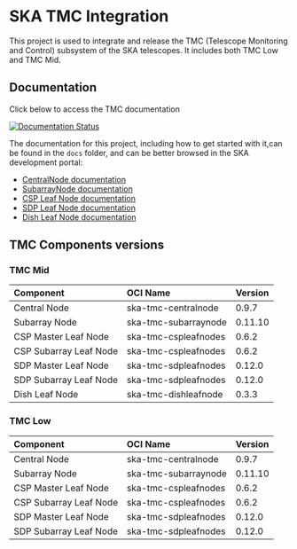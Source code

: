 # SKA TMC Integration

This project is used to integrate and release the TMC (Telescope Monitoring and Control) subsystem of the SKA telescopes. It includes both TMC Low and TMC Mid.

## Documentation

Click below to access the TMC documentation

[![Documentation Status](https://readthedocs.org/projects/ska-telescope-ska-tmc-integration/badge/?version=latest)](https://developer.skao.int/projects/ska-tmc-integration/en/latest/)

The documentation for this project, including how to get started with it,can be found in the `docs` folder, and can be better browsed in the SKA development portal:

* [CentralNode documentation](https://developer.skao.int/projects/ska-tmc-centralnode/en/latest/ "SKA Developer Portal: CentralNode documentation")
* [SubarrayNode documentation](https://developer.skao.int/projects/ska-tmc-subarraynode/en/latest/ "SKA Developer Portal: SubarrayNode documentation")
* [CSP Leaf Node documentation](https://developer.skao.int/projects/ska-tmc-cspleafnodes/en/latest/ "SKA Developer Portal: CSP Leaf Nodes documentation")
* [SDP Leaf Node documentation](https://developer.skao.int/projects/ska-tmc-sdpleafnodes/en/latest/ "SKA Developer Portal: SDP Leaf Nodes documentation")
* [Dish Leaf Node documentation](https://developer.skao.int/projects/ska-tmc-dishleafnode/en/latest/ "SKA Developer Portal: Dish Leaf Node documentation")

## TMC Components versions

### TMC Mid

|Component| OCI Name | Version|
| :-- | :-- | :-- |
| Central Node| ska-tmc-centralnode |0.9.7|
| Subarray Node| ska-tmc-subarraynode |0.11.10|
| CSP Master Leaf Node| ska-tmc-cspleafnodes |0.6.2|
| CSP Subarray Leaf Node| ska-tmc-cspleafnodes |0.6.2|
| SDP Master Leaf Node| ska-tmc-sdpleafnodes |0.12.0|
| SDP Subarray Leaf Node| ska-tmc-sdpleafnodes |0.12.0|
| Dish Leaf Node| ska-tmc-dishleafnode |0.3.3|


### TMC Low

|Component| OCI Name | Version|
| :-- | :-- | :-- |
| Central Node| ska-tmc-centralnode |0.9.7|
| Subarray Node| ska-tmc-subarraynode |0.11.10|
| CSP Master Leaf Node| ska-tmc-cspleafnodes |0.6.2|
| CSP Subarray Leaf Node| ska-tmc-cspleafnodes |0.6.2|
| SDP Master Leaf Node| ska-tmc-sdpleafnodes |0.12.0|
| SDP Subarray Leaf Node| ska-tmc-sdpleafnodes |0.12.0|
